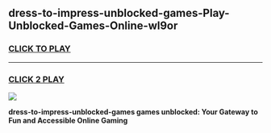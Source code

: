 
## dress-to-impress-unblocked-games-Play-Unblocked-Games-Online-wl9or
<h3>
<a href="https://premium76.site?title=dress-to-impress-unblocked-games&ref=25A">CLICK TO PLAY</a></h3>
<hr>

<h3>
<a href="https://premium76.site?title=dress-to-impress-unblocked-games&ref=25A">CLICK 2 PLAY</a>
  
</h3>

<a href="https://premium76.site?title=dress-to-impress-unblocked-games&ref=25A"><img src="https://clearcache.store/games.png"></a>


**dress-to-impress-unblocked-games games unblocked: Your Gateway to Fun and Accessible Online Gaming**
